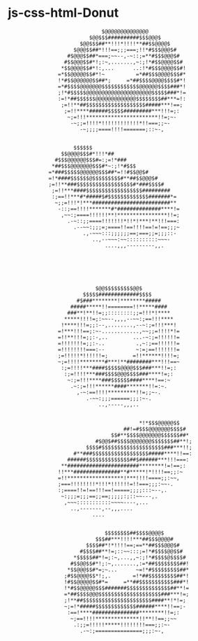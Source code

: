 # js-css-html-Donut


                                                                               
                                  $@@@@@@@@@@@@@@                              
                              $@@$$$##########$$$@@@$                          
                           $@@$$$##**!!!*!!!!**##$$@@@@$                       
                         $@@@$$##*!!!==;;;===;!!*#$$$@@@$#                     
                       #$@@@$$##*===;~~--,-~::;=**#$$$@@@$#                    
                      #$$@@@$$#*!;:~,.......,~:;!*#$$@@@@$$#                   
                     *$$@@@@$$#*!:,...      ..:!*#$$$@@@@$$#!                  
                    =*$$@@@@@$$#*!~          =*##$$$@@@@$$$#*                  
                    !*#$$@@@@@@$$##*;     =*##$$$$@@@@$$$$#*!                  
                    =*#$$$$@@@@@@@$$$$$$$$$$$$@@@@@@$$$$###*!                  
                    ;!*#$$$$$@@@@@@@@@@@@@@@@@@@@@$$$$$###*!=                  
                    :=!*##$$$$$$@@@@@@@@@@@@@$$$$$$$$##***=!:                  
                     ;=!!**##$$$$$$$$$$$$$$$$$$$#####***!==;                   
                      ;=!!****######$$$$$#########***!!!=;:                    
                       ~;=!!!***********************!!=;~-                     
                        -~;;=!!!!*!!!!!!!!!!!!*!!===;;~-                       
                           -~;;;;====!!!!=======;::~-,                         
                                                                               
                                                                               
                         $$$$$$                                                
                     $$@@@@$$$#*!!!*##                                         
                   #$$$@@@@@@$$$#=:;=!*###                                     
                  *##$$$@@@@@@@$$$#*~:;!*#$$$                                  
                 =*###$$$$$@@@@@@$$$##*=!!#$$@@$#                              
                 =!*####$$$$$$@$$$$$$$$$#**##$$@@@$#                           
                 ;=!!**###$$$$$$$$$$$$$$$$$$#*###$$$$#                         
                  ;=!!***####$$$$$$$$$$$$$$$$$$#########                       
                  :;==!!***#*#####$#$$$$$$$$$$$$$#######*=                     
                   ~;;=!!!*!***#########################**                     
                    -::;==!!!!*******#*##############****!=                    
                     ,~~:;====!!!!!!**!****************!!=;                    
                       .-~::;;====!!!!!!!*!!*!***!**!!!===:                    
                         .--~~:;;;=;====!!==!!!!==!=!==;;;~                    
                            .,-~~~:::;;;;;;==;===;;=;;;::-                     
                               ..,--~~~:~~::::::::::~~~-                       
                                   ....,,,---------,,.                         



                                                                               
                                                                                   
                                                                               
                                $@@$$$$$$$$$@@$                                
                            $$$$$#############$$$$                             
                          #$###********!********#####                          
                        #####*****!!========!!*****####                        
                       ###**!**!!=;;::::::::;;=!!!*!****                       
                      *****!!!!=;:~~--,,,,--~~:;==!!!****                      
                     !****!!!=;;:--,........,--~:;=!!!***!                     
                    =!***!!!==;:~-............,~~;;=!!!!*!=                    
                    =!!**!!!=;;:-,..        ...-~:;=!!!!!!=                    
                    =!!!!!!!=;;:-..          .,~:;==!!!!!!=                    
                    =!!!!!!!!===:--          ~:=;==!!!!!!!=                    
                    ;=!!!!!*!!!!!!=;        =!!******!!!!=;                    
                    ~;=!!!!********#***!**########***!!!==~                    
                     :;=!!!!***####$$$$$@@@@$$$###***!!=;:                     
                      :;=!!!!***###$$$$@@@$$$$###****!=;:                      
                       ~:;=!!!****###$$$$$$####****!==:~                       
                        .~:;=!!!******####*******!!=:~.                        
                          ,-~:==!!!!*********!!=;;~-.                          
                             .-~~:;;;======;;;:~-.                             
                                 ..,-----,,,..                                 
                                                                               
                                                                               
                                              *!*$$$@@@@@$$                    
                                         ##!=#$$$@@@@@@@$$$$#                  
                                     $$#**$$$$@@@@@@@$$$$$$##*                 
                                #$@@$##$$$$@@@@@@@$$$$$$$##**!;                
                             $$$$#$$$$$$$$$$$$$$$$$$$$###***!!;                
                         #**###$$$$$$$$$$$$$$$$$$#####****!!==:                
                       ######$$$$$$$$$$$$$$##$######***!!!===:                 
                     **#######################********!=!==;:                  
                    !!***###############**#*****!*!!!!==;;:~                   
                    =!!******************!***!!!!====;;:~~,                    
                    ;===!!!!!!!!*!!!*!!!!!!=!!===;;;:~~-.                      
                    :;====!!=!==!!!==!=====;;;;:::~--,.                        
                     ~:;;;=;;;==;;==;;;;;:;::~~---,.                           
                      ,~~~:::::::::::~~~~----,...                              
                        ..,-------,--,,,....                                   
                               ....                                            
                               
                                                                               
                                   $$$$$$$$##$$$$@@@@$                         
                                $$$##***!!!!***##$$$@@@@#                      
                             $$$$##*!*!!!!==;==**##$$$@@@$#                    
                           #$$$$##**!=;::~~:::;=!*#$$$$@@$$#                   
                         *$$$$$##*!=;:~,...,,~:;!*#$$$$@$$$$#                  
                        #$$@@$$#*!;:~,.......,:=*##$$$$$$$$##!                 
                       *$$@@@$$#*=;~...      ~=!*#$$$$$$$$$##*                 
                      ;#$$@@@@$$*!;,.       =!*##$$$$$$$$$##*!                 
                      !#$$@@@@@$$#*=     =**##$$$$$$$$$$$###*!                 
                      !*#$$@@@@@$$$#######$$$$$$$$$$$$$$##**!=                 
                      =*##$$$$@@@$$$$$$$$$$$$$$$$$$$$###***!=;                 
                      ;!**##$$$$$$$$$$$$$$$$$$$$$$####**!*!=;                  
                      ~;=!*#####$$$$$$$$$$$$$######****!!==;-                  
                       :==!****###############********!!=;:                    
                        ~;==!!!!**************!!**!!==;;~~                     
                         .:;;=!!!!!*****!!!!!!!!===;;:~-                       
                           .-~:;===============;;;:~-,                         
